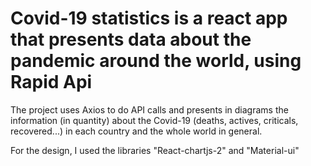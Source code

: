# Covid-19 statistics is a react app that presents data about the pandemic around the world, using Rapid Api

The project uses Axios to do API calls and presents in diagrams the information (in quantity) about the Covid-19
(deaths, actives, criticals, recovered...) in each country and the whole world in general.

For the design, I used the libraries "React-chartjs-2" and "Material-ui" 




